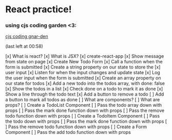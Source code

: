 # React practice!

### using cjs coding garden <3:

[cjs coding gnar-den](https://www.youtube.com/watch?v=vIA130MePY8&list=PLM_i0obccy3uGD0Ba0xiTBSAUlq7aZgdo)

(last left at 00:58)

[x] What is react?
[x] What is JSX?
[x] create-react-app
[x] Show message from state on page
[x] Create New Todo Form
[x] Call a function when the form is submitted
[x] Create a string property on our state to store the
[x] user input
[x] Listen for when the input changes and update state
[x] Log the user input when the form is submitted
[x] Create an array property on our state for todos
[x] Add a new todo into the todos array, with done: false
[x] Show the todos in a list
[x] Check done on a todo to mark it as done
[x] Show a line through the todo text
[x] Add a button to remove a todo
[ ] Add a button to mark all todos as done
[ ] What are components?
[ ] What are props?
[ ] Create a TodoList Component
[ ] Pass the todo array down with props
[ ] Pass the mark done function down with props
[ ] Pass the remove todo function down with props
[ ] Create a TodoItem Component
[ ] Pass the todo down with props
[ ] Pass the mark done function down with props
[ ] Pass the remove todo function down with props
[ ] Create a Form Component
[ ] Pass the add todo function down with props
